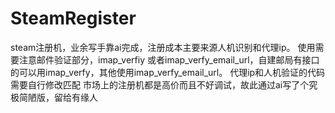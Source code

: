 # SteamRegister
steam注册机，业余写手靠ai完成，注册成本主要来源人机识别和代理ip。
使用需要注意邮件验证部分，imap_verfiy 或者imap_verfy_email_url，自建邮局有接口的可以用imap_verfy，其他使用imap_verfy_email_url。
代理ip和人机验证的代码需要自行修改匹配
市场上的注册机都是高价而且不好调试，故此通过ai写了个究极简陋版，留给有缘人
